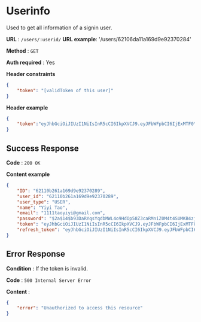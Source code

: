 # Userinfo

Used to get all information of a signin user.

**URL** : `/users/:userid/`
**URL example**: '/users/62106da11a169d9e92370284'

**Method** : `GET`

**Auth required** : Yes

**Header constraints**

```json
{
    "token": "[validToken of this user]"
}
```

**Header example**

```json
{
    "token":"eyJhbGciOiJIUzI1NiIsInR5cCI6IkpXVCJ9.eyJFbWFpbCI6IjExMTF0YW95aXlpQGdtYWlsLmNvbSIsIk5hbWUiOiJZaXlpIFRhbyIsIlVpZCI6IjYyMTA2ZGExMWExNjlkOWU5MjM3MDI4NCIsIlVzZXJfdHlwZSI6IkFETUlOIiwiZXhwIjoxNjQ1MzMyNjc4fQ.pui-s34AVJREJZrWgXbk0rzR95MxmyC40P6CsEEJ608"
}
```

## Success Response

**Code** : `200 OK`

**Content example**

```json
{
    "ID": "62110b261a169d9e92370289",
    "user_id": "62110b261a169d9e92370289",
    "user_type": "USER",
    "name": "Yiyi Tao",
    "email": "1111taoyiyi@gmail.com",
    "password": "$2a$14$b93DaRYqsYqdbMWL4o9HdOp58Z3caRMniZ0M4t4SUMKB4zjADPfsG",
    "token": "eyJhbGciOiJIUzI1NiIsInR5cCI6IkpXVCJ9.eyJFbWFpbCI6IjExMTF0YW95aXlpQGdtYWlsLmNvbSIsIk5hbWUiOiJZaXlpIFRhbyIsIlVpZCI6IjYyMTEwYjI2MWExNjlkOWU5MjM3MDI4OSIsIlVzZXJfdHlwZSI6IlVTRVIiLCJleHAiOjE2NDUzNzIzMDN9.oBRx8WmVP5awHf0U62Pwdwrl9yWhYibK9izEQ2OQGdg",
    "refresh_token": "eyJhbGciOiJIUzI1NiIsInR5cCI6IkpXVCJ9.eyJFbWFpbCI6IiIsIk5hbWUiOiIiLCJVaWQiOiIiLCJVc2VyX3R5cGUiOiIiLCJleHAiOjE2NDU4OTA3MDN9.M18uDYeVeG7Y6jHRLH0TUOCwzU9GDxw0izTORb53IcI"
}
```

## Error Response

**Condition** : If the token is invalid.

**Code** : `500 Internal Server Error`

**Content** :

```json
{
    "error": "Unauthorized to access this resource"
}
```
